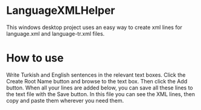 # LanguageXMLHelper

This windows desktop project uses an easy way to create xml lines for language.xml and language-tr.xml files. 

# How to use

Write Turkish and English sentences in the relevant text boxes.
Click the Create Root Name button and browse to the text box.
Then click the Add button.
When all your lines are added below, you can save all these lines to the text file with the Save button.
In this file you can see the XML lines, then copy and paste them wherever you need them.
